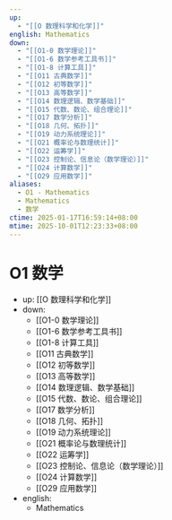 ```yaml
---
up:
  - "[[O 数理科学和化学]]"
english: Mathematics
down:
  - "[[O1-0 数学理论]]"
  - "[[O1-6 数学参考工具书]]"
  - "[[O1-8 计算工具]]"
  - "[[O11 古典数学]]"
  - "[[O12 初等数学]]"
  - "[[O13 高等数学]]"
  - "[[O14 数理逻辑、数学基础]]"
  - "[[O15 代数、数论、组合理论]]"
  - "[[O17 数学分析]]"
  - "[[O18 几何、拓扑]]"
  - "[[O19 动力系统理论]]"
  - "[[O21 概率论与数理统计]]"
  - "[[O22 运筹学]]"
  - "[[O23 控制论、信息论（数学理论）]]"
  - "[[O24 计算数学]]"
  - "[[O29 应用数学]]"
aliases:
  - O1 - Mathematics
  - Mathematics
  - 数学
ctime: 2025-01-17T16:59:14+08:00
mtime: 2025-10-01T12:23:33+08:00
---
```


# O1 数学

- up: [[O 数理科学和化学]]
- down:
	- [[O1-0 数学理论]]
	- [[O1-6 数学参考工具书]]
	- [[O1-8 计算工具]]
	- [[O11 古典数学]]
	- [[O12 初等数学]]
	- [[O13 高等数学]]
	- [[O14 数理逻辑、数学基础]]
	- [[O15 代数、数论、组合理论]]
	- [[O17 数学分析]]
	- [[O18 几何、拓扑]]
	- [[O19 动力系统理论]]
	- [[O21 概率论与数理统计]]
	- [[O22 运筹学]]
	- [[O23 控制论、信息论（数学理论）]]
	- [[O24 计算数学]]
	- [[O29 应用数学]]
- english:
	- Mathematics
